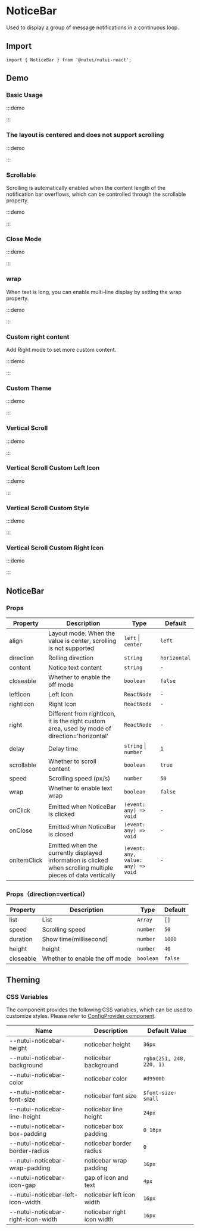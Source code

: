 # NoticeBar



Used to display a group of message notifications in a continuous loop.

## Import

```tsx
import { NoticeBar } from '@nutui/nutui-react';
```

## Demo

### Basic Usage

:::demo

<CodeBlock src='h5/demo1.tsx'></CodeBlock>

:::

### The layout is centered and does not support scrolling

:::demo

<CodeBlock src='h5/demo2.tsx'></CodeBlock>

:::

### Scrollable

Scrolling is automatically enabled when the content length of the notification bar overflows, which can be controlled through the scrollable property.

:::demo

<CodeBlock src='h5/demo3.tsx'></CodeBlock>

:::

### Close Mode

:::demo

<CodeBlock src='h5/demo4.tsx'></CodeBlock>

:::

### wrap

When text is long, you can enable multi-line display by setting the wrap property.

:::demo

<CodeBlock src='h5/demo5.tsx'></CodeBlock>

:::
### Custom right content

Add Right mode to set more custom content.

:::demo

<CodeBlock src='h5/demo6.tsx'></CodeBlock>

:::

### Custom Theme

:::demo

<CodeBlock src='h5/demo7.tsx'></CodeBlock>

:::


### Vertical Scroll

:::demo

<CodeBlock src='h5/demo8.tsx'></CodeBlock>

:::

### Vertical Scroll Custom Left Icon

:::demo

<CodeBlock src='h5/demo9.tsx'></CodeBlock>

:::

### Vertical Scroll Custom Style

:::demo

<CodeBlock src='h5/demo10.tsx'></CodeBlock>

:::

### Vertical Scroll Custom Right Icon

:::demo

<CodeBlock src='h5/demo11.tsx'></CodeBlock>

:::

## NoticeBar

### Props

| Property | Description | Type | Default |
| --- | --- | --- | --- |
| align | Layout mode. When the value is center, scrolling is not supported | `left` \| `center` | `left` |
| direction | Rolling direction | `string` | `horizontal` |
| content | Notice text content | `string` | `-` |
| closeable | Whether to enable the off mode | `boolean` | `false` |
| leftIcon | Left Icon | `ReactNode` | `-` |
| rightIcon | Right Icon | `ReactNode` | `-` |
| right | Different from rightIcon, it is the right custom area, used by mode of direction='horizontal' | `ReactNode` | `-` |
| delay | Delay time | `string` \| `number` | `1` |
| scrollable | Whether to scroll content | `boolean` | `true` |
| speed | Scrolling speed (px/s) | `number` | `50` |
| wrap | Whether to enable text wrap | `boolean` | `false` |
| onClick | Emitted when NoticeBar is clicked | `(event: any) => void` | `-` |
| onClose | Emitted when NoticeBar is closed | `(event: any) => void` | `-` |
| onItemClick | Emitted when the currently displayed information is clicked when scrolling multiple pieces of data vertically | `(event: any, value: any) => void` | `-` |

### Props（direction=vertical）

| Property | Description | Type | Default |
| --- | --- | --- | --- |
| list | List | `Array` | `[]` |
| speed | Scrolling speed | `number` | `50` |
| duration | Show time(millisecond) | `number` | `1000` |
| height | height | `number` | `40` |
| closeable | Whether to enable the off mode | `boolean` | `false` |

## Theming

### CSS Variables

The component provides the following CSS variables, which can be used to customize styles. Please refer to [ConfigProvider component](#/en-US/component/configprovider).

| Name | Description | Default Value |
| --- | --- | --- |
| \--nutui-noticebar-height | noticebar height | `36px` |
| \--nutui-noticebar-background | noticebar background | `rgba(251, 248, 220, 1)` |
| \--nutui-noticebar-color | noticebar color | `#d9500b` |
| \--nutui-noticebar-font-size | noticebar font size | `$font-size-small` |
| \--nutui-noticebar-line-height | noticebar line height | `24px` |
| \--nutui-noticebar-box-padding | noticebar box padding | `0 16px` |
| \--nutui-noticebar-border-radius | noticebar border radius | `0` |
| \--nutui-noticebar-wrap-padding | noticebar wrap padding | `16px` |
| \--nutui-noticebar-icon-gap | gap of icon and text | `4px` |
| \--nutui-noticebar-left-icon-width | noticebar left icon width | `16px` |
| \--nutui-noticebar-right-icon-width | noticebar right icon width | `16px` |